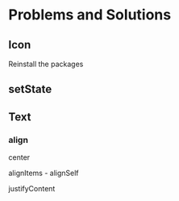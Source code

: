 # Problems and Solutions


## Icon
Reinstall the packages


## setState


## Text

### align
center

alignItems - alignSelf

justifyContent

###